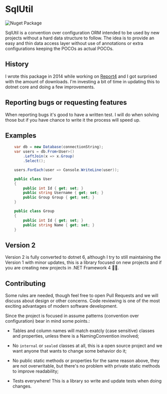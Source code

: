 # SqlUtil

![Nuget Package](https://img.shields.io/nuget/v/SqlUtil.svg)

SqlUtil is a convention over configuration ORM intended to be used by
new projects without a hard data structure to follow. The idea is to provide
an easy and thin data access layer without use of annotations or extra
configurations keeping the POCOs as actual POCOs.

## History

I wrote this package in 2014 while working on
[Report4](https://www.nuget.org/packages/Report4/) and I got surprised with
the amount of downloads. I'm investing a bit of time in updating this to dotnet
core and doing a few improvements.

## Reporting bugs or requesting features

When reporting bugs it's good to have a written test. I will do when solving
those but if you have chance to write it the process will speed up.

## Examples

```csharp
    var db = new Database(connectionString);
    var users = db.From<User>()
        .LeftJoin(x => x.Group)
        .Select();

    users.ForEach(user => Console.WriteLine(user));

    public class User
    {
        public int Id { get; set; }
        public string Username { get; set; }
        public Group Group { get; set; }
    }

    public class Group
    {
        public int Id { get; set; }
        public string Name { get; set; }
    }
```

## Version 2

Version 2 is fully converted to dotnet 6, although I try to still maintaining
the Version 1 with minor updates, this is a library focused on new projects
and if you are creating new projects in .NET Framework 4 🤷‍♂️.

## Contributing

Some rules are needed, though feel free to open Pull Requests and we will
discuss about design or other concerns. Code reviewing is one of the most
exciting advantages of modern software development.

Since the project is focused in assume patterns (convention over configuration)
bear in mind some points.:

- Tables and column names will match exatcly (case sensitive) classes and
  properties, unless there is a NamingConvention involved;

- No `internal` or `sealed` classes at all, this is a open source project and
  we want anyone that wants to change some behavior do it;

- No public static methods or properties for the same reason above, they are not
  overwritable, but there's no problem with private static methods to improve
  readability;

- Tests everywhere! This is a library so write and update tests when doing
  changes.
